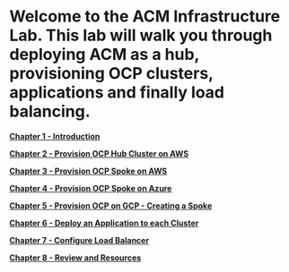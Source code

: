 # Welcome to the ACM Infrastructure Lab. This lab will walk you through deploying ACM as a hub, provisioning OCP clusters, applications and finally load balancing.

**[Chapter 1 - Introduction](labs/1.md)**

**[Chapter 2 - Provision OCP Hub Cluster on AWS](labs/2.md)**

**[Chapter 3 - Provision OCP Spoke on AWS](labs/3.md)**

**[Chapter 4 - Provision OCP Spoke on Azure](labs/4.md)**

**[Chapter 5 - Provision OCP on GCP - Creating a Spoke](labs/5.md)**

**[Chapter 6 - Deploy an Application to each Cluster](labs/6.md)**

**[Chapter 7 - Configure Load Balancer](labs/7.md)**

**[Chapter 8 - Review and Resources](labs/8.md)**

